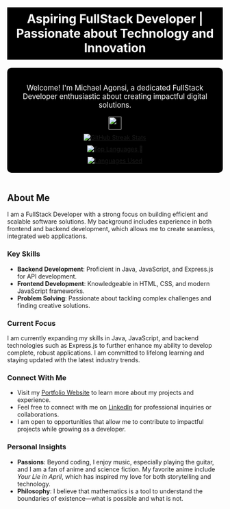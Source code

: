 <h1 align="center" style="color:#ffffff; background-color:#000000; padding: 10px;">Aspiring FullStack Developer | Passionate about Technology and Innovation</h1>
<div id="header" align="center" style="background-color:#000000; padding: 20px; border-radius: 10px;">
  <p style="color:#ffffff; font-size: 1.2em;">Welcome! I'm Michael Agonsi, a dedicated FullStack Developer enthusiastic about creating impactful digital solutions.</p>
  <img src="https://media.giphy.com/media/hvRJCLFzcasrR4ia7z/giphy.gif" width="30px"/>
  <br>
  <a href="https://git.io/streak-stats">
    <img src="https://github-readme-streak-stats.herokuapp.com?user=mcagonsi&theme=dark&hide_border=true&exclude_days=Sun%2CSat" alt="GitHub Streak Stats" style="margin-top: 10px;"/>
  </a>
  <br>
  <a href="https://github-readme-stats.vercel.app/api/top-langs/?username=mcagonsi&layout=compact&theme=dark&hide_border=true&langs_count=10&count_private=true">
    <img src="https://github-readme-stats.vercel.app/api/top-langs/?username=mcagonsi&layout=compact&theme=dark&hide_border=true&langs_count=10&count_private=true" alt="Top Languages" style="margin-top: 10px;">
  </a>
  
  <br>
  <a href="https://github-profile-summary-cards.vercel.app/api/cards/repos-per-language?username=mcagonsi&theme=dark">
    <img src="https://github-profile-summary-cards.vercel.app/api/cards/repos-per-language?username=mcagonsi&theme=dark" alt="Languages Used" style="margin-top: 10px;">
  </a>
</div>
<br>

## About Me
I am a FullStack Developer with a strong focus on building efficient and scalable software solutions. My background includes experience in both frontend and backend development, which allows me to create seamless, integrated web applications.

### Key Skills
- **Backend Development**: Proficient in Java, JavaScript, and Express.js for API development.
- **Frontend Development**: Knowledgeable in HTML, CSS, and modern JavaScript frameworks.
- **Problem Solving**: Passionate about tackling complex challenges and finding creative solutions.

### Current Focus
I am currently expanding my skills in Java, JavaScript, and backend technologies such as Express.js to further enhance my ability to develop complete, robust applications. I am committed to lifelong learning and staying updated with the latest industry trends.

### Connect With Me
- Visit my [Portfolio Website](https://www.your-portfolio-url.com) to learn more about my projects and experience.
- Feel free to connect with me on [LinkedIn](https://www.linkedin.com/in/michaelagonsi/) for professional inquiries or collaborations.
- I am open to opportunities that allow me to contribute to impactful projects while growing as a developer.

### Personal Insights
- **Passions**: Beyond coding, I enjoy music, especially playing the guitar, and I am a fan of anime and science fiction. My favorite anime include *Your Lie in April*, which has inspired my love for both storytelling and technology.
- **Philosophy**: I believe that mathematics is a tool to understand the boundaries of existence—what is possible and what is not.

<!---
mcagonsi/mcagonsi is a ✨ special ✨ repository because its `README.md` (this file) appears on your GitHub profile.
You can click the Preview link to take a look at your changes.
--->
